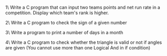 1\\ Write a C program that can input two teams points and net run rate in a competition. Display which team's rank is higher.

2\\ Write a C program to check the sign of a given number

3\\ Write a program to print a number of days in a month

4\\ Write a C program to check whether the triangle is valid or not if angles are given (You cannot use more than one Logical And in if condition)
